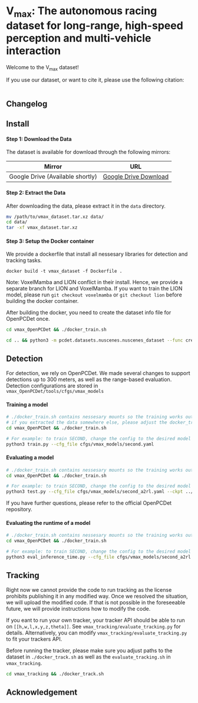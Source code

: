 # V<sub>max</sub>: The autonomous racing dataset for long-range, high-speed perception and multi-vehicle interaction

Welcome to the V<sub>max</sub> dataset!

If you use our dataset, or want to cite it, please use the following citation:
```
```

## Changelog

## Install

#### Step 1: Download the Data

The dataset is available for download through the following mirrors:

| Mirror  | URL  |
|---------|------|
| Google Drive (Available shortly) | [Google Drive Download](#) |


#### Step 2: Extract the Data
After downloading the data, please extract it in the `data` directory.
```bash
mv /path/to/vmax_dataset.tar.xz data/
cd data/
tar -xf vmax_dataset.tar.xz
``` 

#### Step 3: Setup the Docker container
We provide a dockerfile that install all nessesary libraries for detection and tracking tasks.
```
docker build -t vmax_dataset -f Dockerfile .
```

Note: VoxelMamba and LION conflict in their install. Hence, we provide a separate branch for LION and VoxelMamba. If you want to train the LION model, please run `git checkout voxelmamba` or `git checkout lion` before building the docker container.

After building the docker, you need to create the dataset info file for OpenPCDet once.
```bash
cd vmax_OpenPCDet && ./docker_train.sh

cd .. && python3 -m pcdet.datasets.nuscenes.nuscenes_dataset --func create_nuscenes_infos --cfg_file tools/cfgs/dataset_configs/vmax_dataset.yaml --version v1.0-mini
```
## Detection

For detection, we rely on OpenPCDet. We made several changes to support detections up to 300 meters, as well as the range-based evaluation.
<br>
Detection configurations are stored in `vmax_OpenPCDet/tools/cfgs/vmax_models`

#### Training a model
```bash
# ./docker_train.sh contains nessesary mounts so the training works out of the box
# if you extracted the data somewhere else, please adjust the docker_train.sh accordingly
cd vmax_OpenPCDet && ./docker_train.sh

# For example: to train SECOND, change the config to the desired model
python3 train.py --cfg_file cfgs/vmax_models/second.yaml
```

#### Evaluating a model

```bash
# ./docker_train.sh contains nessesary mounts so the training works out of the box
cd vmax_OpenPCDet && ./docker_train.sh

# For example: to train SECOND, change the config to the desired model
python3 test.py --cfg_file cfgs/vmax_models/second_a2rl.yaml --ckpt ../output/vmax_dataset/<path_to_ckpt>
```

If you have further questions, please refer to the official OpenPCDet repository.

#### Evaluating the runtime of a model

```bash
# ./docker_train.sh contains nessesary mounts so the training works out of the box
cd vmax_OpenPCDet && ./docker_train.sh

# For example: to train SECOND, change the config to the desired model
python3 eval_inference_time.py --cfg_file cfgs/vmax_models/second_a2rl.yaml --ckpt ../output/vmax_dataset/<path_to_ckpt>
```

## Tracking

Right now we cannot provide the code to run tracking as the license prohibits publishing it in any modified way.
Once we resolved the situation, we will upload the modified code. If that is not possible in the foreseeable future, we will provide instructions how to modify the code.

If you eant to run your own tracker, your tracker API should be able to run on `[[h,w,l,x,y,z,theta]]`. See `vmax_tracking/evaluate_tracking.py` for details. Alternatively, you can modify `vmax_tracking/evaluate_tracking.py` to fit your trackers API.

Before running the tracker, please make sure you adjust paths to the dataset in `./docker_track.sh` as well as the `evaluate_tracking.sh` in `vmax_tracking`.
```bash
cd vmax_tracking && ./docker_track.sh
```

## Acknowledgement
